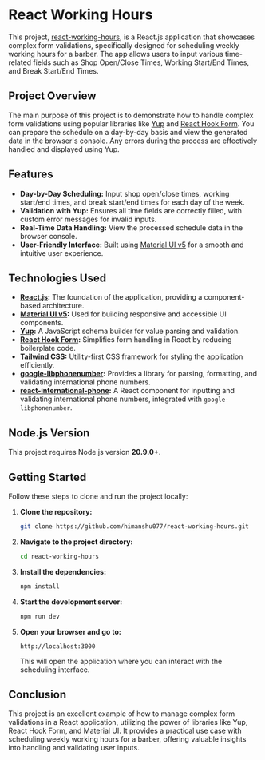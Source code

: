 # React Working Hours

This project, [react-working-hours](https://github.com/himanshu077/react-working-hours), is a React.js application that showcases complex form validations, specifically designed for scheduling weekly working hours for a barber. The app allows users to input various time-related fields such as Shop Open/Close Times, Working Start/End Times, and Break Start/End Times.

## Project Overview

The main purpose of this project is to demonstrate how to handle complex form validations using popular libraries like [Yup](https://www.npmjs.com/package/yup) and [React Hook Form](https://react-hook-form.com/). You can prepare the schedule on a day-by-day basis and view the generated data in the browser's console. Any errors during the process are effectively handled and displayed using Yup.

## Features

- **Day-by-Day Scheduling:** Input shop open/close times, working start/end times, and break start/end times for each day of the week.
- **Validation with Yup:** Ensures all time fields are correctly filled, with custom error messages for invalid inputs.
- **Real-Time Data Handling:** View the processed schedule data in the browser console.
- **User-Friendly Interface:** Built using [Material UI v5](https://mui.com/) for a smooth and intuitive user experience.

## Technologies Used

- **[React.js](https://react.dev/):** The foundation of the application, providing a component-based architecture.
- **[Material UI v5](https://mui.com/):** Used for building responsive and accessible UI components.
- **[Yup](https://www.npmjs.com/package/yup):** A JavaScript schema builder for value parsing and validation.
- **[React Hook Form](https://react-hook-form.com/):** Simplifies form handling in React by reducing boilerplate code.
- **[Tailwind CSS](https://tailwindcss.com/):** Utility-first CSS framework for styling the application efficiently.
- **[google-libphonenumber](https://www.npmjs.com/package/google-libphonenumber):** Provides a library for parsing, formatting, and validating international phone numbers.
- **[react-international-phone](https://www.npmjs.com/package/react-international-phone):** A React component for inputting and validating international phone numbers, integrated with `google-libphonenumber`.

## Node.js Version

This project requires Node.js version **20.9.0+**.

## Getting Started

Follow these steps to clone and run the project locally:

1. **Clone the repository:**

   ```bash
   git clone https://github.com/himanshu077/react-working-hours.git
   ```

2. **Navigate to the project directory:**

   ```bash
   cd react-working-hours
   ```

3. **Install the dependencies:**

   ```bash
   npm install
   ```

4. **Start the development server:**

   ```bash
   npm run dev
   ```

5. **Open your browser and go to:**

   ```
   http://localhost:3000
   ```

   This will open the application where you can interact with the scheduling interface.

## Conclusion

This project is an excellent example of how to manage complex form validations in a React application, utilizing the power of libraries like Yup, React Hook Form, and Material UI. It provides a practical use case with scheduling weekly working hours for a barber, offering valuable insights into handling and validating user inputs.